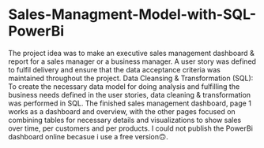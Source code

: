 # Sales-Managment-Model-with-SQL-PowerBi
The project idea was to make an executive sales management dashboard & report for a sales manager or a business manager. A user story was defined to fulfil delivery and ensure that the data acceptance criteria was maintained throughout the project. 
Data Cleansing & Transformation (SQL): To create the necessary data model for doing analysis and fulfilling the business needs defined in the user stories, data cleaning & transformation was performed in SQL. 
The finished sales management dashboard, page 1 works as a dashboard and overview, with the other pages focused on combining tables for necessary details and visualizations to show sales over time, per customers and per products. I could not publish the PowerBi dashboard online becasue i use a free version🙃.


